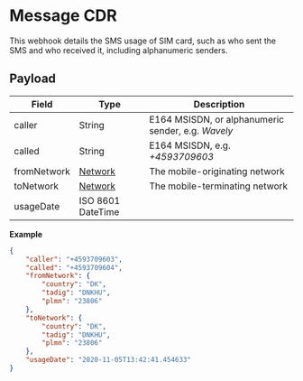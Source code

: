# Message CDR

This webhook details the SMS usage of SIM card, such as who sent the SMS and who received it, including alphanumeric senders.

## Payload

Field        | Type          | Description
------------ | ------------- | ------------
caller | String | E164 MSISDN, or alphanumeric sender, e.g. *Wavely*
called | String | E164 MSISDN, e.g. *+4593709603*
fromNetwork | [Network](/general-information/data-types/#network) | The mobile-originating network
toNetwork | [Network](/general-information/data-types/#network) | The mobile-terminating network
usageDate | ISO 8601 DateTime |

**Example**

```json
{
    "caller": "+4593709603",
    "called": "+4593709604",
    "fromNetwork": {
        "country": "DK",
        "tadig": "DNKHU",
        "plmn": "23806"
    },
    "toNetwork": {
        "country": "DK",
        "tadig": "DNKHU",
        "plmn": "23806"
    },
    "usageDate": "2020-11-05T13:42:41.454633"
}
```